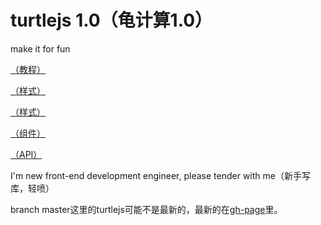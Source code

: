 # turtlejs 1.0（龟计算1.0）

make it for fun

[（教程）](http://make-in-china.github.io/turtlejs/course/)

[（样式）](http://make-in-china.github.io/turtlejs/style/)

[（样式）](http://make-in-china.github.io/turtlejs/sandbox/)

[（组件）](http://make-in-china.github.io/turtlejs/part/)

[（API）](http://make-in-china.github.io/turtlejs/api/)

I'm new front-end development engineer, please tender with me（新手写库，轻喷）

branch master这里的turtlejs可能不是最新的，最新的在[gh-page](https://github.com/make-in-china/turtlejs/tree/gh-pages)里。
